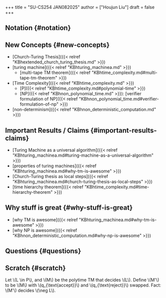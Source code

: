 +++
title = "SU-CS254 JAN082025"
author = ["Houjun Liu"]
draft = false
+++

## Notation {#notation}


## New Concepts {#new-concepts}

-   [Church-Turing Thesis]({{< relref "KBhextended_church_turing_thesis.md" >}})
-   [turing machine]({{< relref "KBhturing_machinea.md" >}})
    -   [multi-tape TM theorem]({{< relref "KBhtime_complexity.md#multi-tape-tm-theorem" >}})
-   [Time Complexity]({{< relref "KBhtime_complexity.md" >}})
    -   [P]({{< relref "KBhtime_complexity.md#polynomial-time" >}})
    -   [NP]({{< relref "KBhnon_polynomial_time.md" >}}): [verifier formulation of NP]({{< relref "KBhnon_polynomial_time.md#verifier-formulation-of-np" >}})
-   [non-determinism]({{< relref "KBhnon_deterministic_computation.md" >}})


## Important Results / Claims {#important-results-claims}

-   [Turing Machine as a universal algorithm]({{< relref "KBhturing_machinea.md#turing-machine-as-a-universal-algorithm" >}})
-   [properties of turing machines]({{< relref "KBhturing_machinea.md#why-tm-is-awesome" >}})
-   [Church-Turing thesis as local steps]({{< relref "KBhturing_machinea.md#church-turing-thesis-as-local-steps" >}})
-   [time hierarchy theorem]({{< relref "KBhtime_complexity.md#time-hierarchy-theorem" >}})


## Why stuff is great {#why-stuff-is-great}

-   [why TM is awesome]({{< relref "KBhturing_machinea.md#why-tm-is-awesome" >}})
-   [why NP is awesome]({{< relref "KBhnon_deterministic_computation.md#why-np-is-awesome" >}})


## Questions {#questions}


## Scratch {#scratch}

Let \\(L \in P\\), and \\(M\\) be the polytime TM that decides \\(L\\). Define \\(M'\\) to be \\(M\\) with \\(q\_{\text{accept}}\\) and \\(q\_{\text{reject}}\\) swapped. Fact: \\(M'\\) decides \\(\neg L\\).
